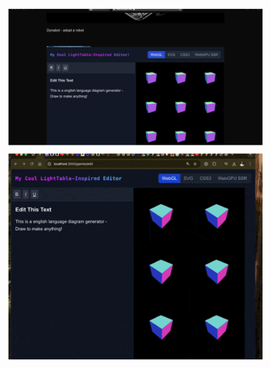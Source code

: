 ![App Screenshot](https://github.com/adnanwahab/homelab/blob/main/web/public/screenshot_per_day.png)


![Infinite](https://github.com/adnanwahab/homelab/blob/main/web/public/Infinite.gif)
